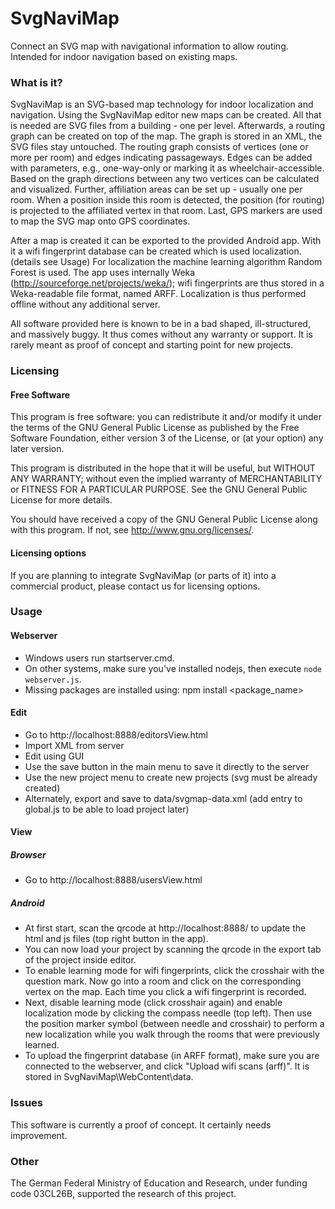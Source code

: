 # SvgNaviMap

Connect an SVG map with navigational information to allow routing. Intended for indoor navigation based on existing maps.

### What is it?

SvgNaviMap is an SVG-based map technology for indoor localization and navigation.
Using the SvgNaviMap editor new maps can be created. All that is needed are SVG files from a building - one per level.
Afterwards, a routing graph can be created on top of the map. The graph is stored in an XML, the SVG files stay untouched.
The routing graph consists of vertices (one or more per room) and edges indicating passageways. Edges can be added with parameters, e.g., one-way-only or marking it as wheelchair-accessible.
Based on the graph directions between any two vertices can be calculated and visualized.
Further, affiliation areas can be set up - usually one per room. When a position inside this room is detected, the position (for routing) is projected to the affiliated vertex in that room.
Last, GPS markers are used to map the SVG map onto GPS coordinates.

After a map is created it can be exported to the provided Android app. With it a wifi fingerprint database can be created which is used localization. (details see Usage)
For localization the machine learning algorithm Random Forest is used. The app uses internally Weka (http://sourceforge.net/projects/weka/); wifi fingerprints are thus stored in a Weka-readable file format, named ARFF. Localization is thus performed offline without any additional server.

All software provided here is known to be in a bad shaped, ill-structured, and massively buggy. It thus comes without any warranty or support. It is rarely meant as proof of concept and starting point for new projects.

### Licensing

#### Free Software

This program is free software: you can redistribute it and/or modify it under the terms of the GNU General Public License as published by the Free Software Foundation, either version 3 of the License, or (at your option) any later version.

This program is distributed in the hope that it will be useful, but WITHOUT ANY WARRANTY; without even the implied warranty of MERCHANTABILITY or FITNESS FOR A PARTICULAR PURPOSE.  See the GNU General Public License for more details.

You should have received a copy of the GNU General Public License along with this program.  If not, see <http://www.gnu.org/licenses/>.

#### Licensing options

If you are planning to integrate SvgNaviMap (or parts of it) into a commercial product, please contact us for licensing options.


### Usage

#### Webserver
* Windows users run startserver.cmd.
* On other systems, make sure you've installed nodejs, then execute ``node webserver.js``.
* Missing packages are installed using: npm install <package_name>

#### Edit
* Go to http://localhost:8888/editorsView.html
* Import XML from server
* Edit using GUI
* Use the save button in the main menu to save it directly to the server
* Use the new project menu to create new projects (svg must be already created)
* Alternately, export and save to data/svgmap-data.xml (add entry to global.js to be able to load project later)

#### View

##### Browser
* Go to http://localhost:8888/usersView.html

##### Android
* At first start, scan the qrcode at http://localhost:8888/ to update the html and js files (top right button in the app).
* You can now load your project by scanning the qrcode in the export tab of the project inside editor.
* To enable learning mode for wifi fingerprints, click the crosshair with the question mark. Now go into a room and click on the corresponding vertex on the map. Each time you click a wifi fingerprint is recorded.
* Next, disable learning mode (click crosshair again) and enable localization mode by clicking the compass needle (top left). Then use the position marker symbol (between needle and crosshair) to perform a new localization while you walk through the rooms that were previously learned.
* To upload the fingerprint database (in ARFF format), make sure you are connected to the webserver, and click "Upload wifi scans (arff)". It is stored in SvgNaviMap\WebContent\data\.

### Issues


This software is currently a proof of concept. It certainly needs improvement.


### Other

The German Federal Ministry of Education and Research, under funding code 03CL26B, supported the research of this project.